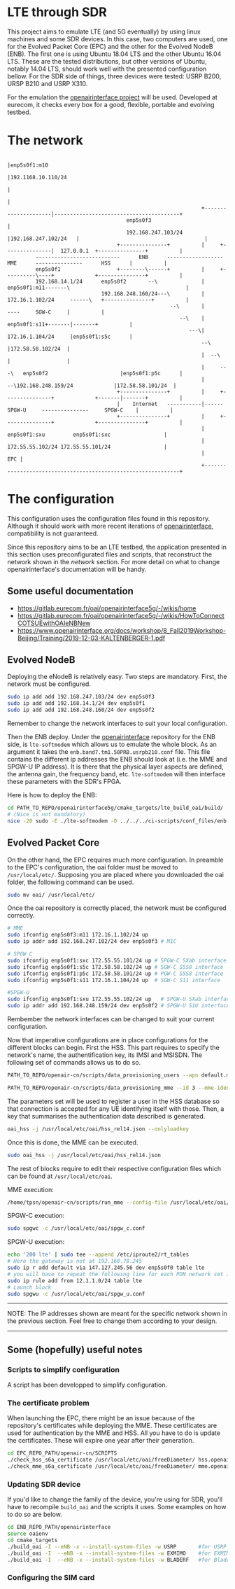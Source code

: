 # LTE through SDR
This project aims to emulate LTE (and 5G eventually) by using linux machines and some SDR devices. In this case, two computers are used, one for the Evolved Packet Core (EPC) and the other for the Evolved NodeB (ENB). The first one is using Ubuntu 18.04 LTS and the other Ubuntu 16.04 LTS. These are the tested distributions, but other versions of Ubuntu, notably 14.04 LTS, should work well with the presented configuration bellow. For the SDR side of things, three devices were tested: USRP B200, URSP B210 and USRP X310. 

For the emulation the [openairinterface project](https://gitlab.eurecom.fr/oai) will be used. Developed at eurecom, it checks every box for a good, flexible, portable and evolving testbed.

# The network
                                                                                        |enp5s0f1:m10                             
                                                                                        |192.1168.10.110/24                       
                                                                                        |                                         
                                                                                        |                                         
                                                                  +---------------------|----------------------------------------+
                                          enp5s0f3                                                                               |
                                          192.168.247.103/24      |192.168.247.102/24   |                                        |
                                       +---------------+          |     +---------------|  127.0.0.1  +---------------+          |
             ---------------------------      ENB      ------------------      MME      ---------------      HSS      |          |
             enp5s0f1                  +--------\------+          |     +----------\----+             +---------------+          |
             192.168.14.1/24      enp5s0f2       --\              |     enp5s0f1:m11-------\                                     |
                                  192.168.248.160/24---\          |     172.16.1.102/24     ------\   +---------------+          |
                                                        --\       |                                ----     SGW-C     |          |
                                                           --\    |                       enp5s0f1:s11+-------|-------+          |
                                                              ---\|                       172.16.1.104/24     |enp5s0f1:s5c      |
                                                                  --\                                         |172.58.58.102/24  |
                                                                  |  --\                                      |                  |
                                                                  |     ---\   enp5s0f2                       |enp5s0f1:p5c      |
                                                                  |         --\192.168.248.159/24             |172.58.58.101/24  |
                                       +---------------+          |     +---------------+             +-------|-------+          |
                                       |    Internet   -----------|------    SPGW-U     ---------------     SPGW-C    |          |
                                       +---------------+          |     +---------------+             +---------------+          |
                                                                  |            enp5s0f1:sxu         enp5s0f1:sxc                 |
                                                                  |            172.55.55.102/24 172.55.55.101/24                 |
                                                                  |                                                          EPC |
                                                                  +--------------------------------------------------------------+
# The configuration
This configuration uses the configuration files found in this repository. Although it should work with more recent iterations of [openairinterface](https://gitlab.eurecom.fr/oai), compatibility is not guaranteed. 

Since this repository aims to be an LTE testbed, the application presented in this section uses preconfigurated files and scripts, that reconstruct the network shown in the *network* section. For more detail on what to change openairinterface's documentation will be handy. 

## Some useful documentation
* https://gitlab.eurecom.fr/oai/openairinterface5g/-/wikis/home
* https://gitlab.eurecom.fr/oai/openairinterface5g/-/wikis/HowToConnectCOTSUEwithOAIeNBNew
* https://www.openairinterface.org/docs/workshop/8_Fall2019Workshop-Beijing/Training/2019-12-03-KALTENBERGER-1.pdf

## Evolved NodeB
Deploying the eNodeB is relatively easy. Two steps are mandatory. First, the network must be configured.
```bash
sudo ip add add 192.168.247.103/24 dev enp5s0f3
sudo ip add add 192.168.14.1/24 dev enp5s0f1
sudo ip add add 192.168.248.160/24 dev enp5s0f2
```
Remember to change the network interfaces to suit your local configuration.

Then the ENB deploy. Under the [openairinterface](https://gitlab.eurecom.fr/oai) repository for the ENB side, is `lte-softmodem` which allows us to emulate the whole block. As an argument it takes the `enb.band7.tm1.50PRB.usrpb210.conf` file. This file contains the different ip addresses the ENB should look at (i.e. the MME and SPGW-U IP address). It is there that the physical layer aspects are defined, the antenna gain, the frequency band, etc. `lte-softmodem` will then interface these parameters with the SDR's FPGA. 

Here is how to deploy the ENB:
```bash
cd PATH_TO_REPO/openairinterface5g/cmake_targets/lte_build_oai/build/
# (Nice is not mandatory)
nice -20 sudo -E ./lte-softmodem -O ../../../ci-scripts/conf_files/enb.band7.tm1.50PRB.usrpb210.conf
```
## Evolved Packet Core
On the other hand, the EPC requires much more configuration. In preamble to the EPC's configuration, the oai folder must be moved to `/usr/local/etc/`. Supposing you are placed where you downloaded the oai folder, the following command can be used. 
```bash
sudo mv oai/ /usr/local/etc/
```

Once the oai repository is correctly placed, the network must be configured correctly.

```bash 
# MME
sudo ifconfig enp5s0f3:m11 172.16.1.102/24 up
sudo ip addr add 192.168.247.102/24 dev enp5s0f3 # M1C

# SPGW C
sudo ifconfig enp5s0f1:sxc 172.55.55.101/24 up # SPGW-C SXab interface
sudo ifconfig enp5s0f1:s5c 172.58.58.102/24 up # SGW-C S5S8 interface
sudo ifconfig enp5s0f1:p5c 172.58.58.101/24 up # PGW-C S5S8 interface
sudo ifconfig enp5s0f1:s11 172.16.1.104/24 up  # SGW-C S11 interface

#SPGW-U
sudo ifconfig enp5s0f1:sxu 172.55.55.102/24 up   # SPGW-U SXab interface
sudo ip addr add 192.168.248.159/24 dev enp5s0f2 # SPGW-U S1U interface
```

Rembember the network interfaces can be changed to suit your current configuration.

Now that imperative configurations are in place configurations for the different blocks can begin. First the HSS. This part requires to specify the network's name, the authentification key, its IMSI and MSISDN. The following set of commands allows us to do so.

```bash
PATH_TO_REPO/openair-cn/scripts/data_provisioning_users --apn default.mnc093.mcc208.gprs --apn2 internet --key fec86ba6eb707ed08905757b1bb44b8f --imsi-first 208930000000007 --msisdn-first 1011234561010 --mme-identity mme.openair4G.eur --no-of-users 1 --realm openair4G.eur --truncate True --verbose True --cassandra-cluster 127.0.0.1
```
```bash
PATH_TO_REPO/openair-cn/scripts/data_provisioning_mme --id 3 --mme-identity mme.openair4G.eur --realm openair4G.eur --ue-reachability 1 --truncate True --verbose True -C 127.0.0.1
```
The parameters set will be used to register a user in the HSS database so that connection is accepted for any UE identifying itself with those. Then, a key that summarises the authentication data described is generated.

```bash
oai_hss -j /usr/local/etc/oai/hss_rel14.json --onlyloadkey
```

Once this is done, the MME can be executed.

```bash
sudo oai_hss -j /usr/local/etc/oai/hss_rel14.json
```

The rest of blocks require to edit their respective configuration files which can be found at `/usr/local/etc/oai`. 

MME execution:
```bash
/home/tpsn/openair-cn/scripts/run_mme --config-file /usr/local/etc/oai/mme.conf --set-virt-if
```

SPGW-C execution:
```bash
sudo spgwc -c /usr/local/etc/oai/spgw_c.conf
```

SPGW-U execution:
```bash
echo '200 lte' | sudo tee --append /etc/iproute2/rt_tables
# Here the gateway is not at 192.168.78.245
sudo ip r add default via 147.127.245.56 dev enp5s0f0 table lte
# you will have to repeat the following line for each PDN network set in your SPGW-U config file
sudo ip rule add from 12.1.1.0/24 table lte
# Launch block
sudo spgwu -c /usr/local/etc/oai/spgw_u.conf
```

____
NOTE: The IP addresses shown are meant for the specific network shown in the previous section. Feel free to change them according to your design.
____

## Some (hopefully) useful notes
### Scripts to simplify configuration
A script has been developped to simplify configuration. 

### The certificate problem
When launching the EPC, there might be an issue because of the repository's certificates while deploying the MME. These certificates are used for authentication by the MME and HSS. All you have to do is update the certificates. These will expire one year after their generation.

```bash
cd EPC_REPO_PATH/openair-cn/SCRIPTS
./check_hss_s6a_certificate /usr/local/etc/oai/freeDiameter/ hss.openair4G.eur
./check_mme_s6a_certificate /usr/local/etc/oai/freeDiameter/ mme.openair4G.eur
```

### Updating SDR device
If you'd like to change the family of the device, you're using for SDR, you'll have to recompile `build_oai` and the scripts it uses. Some examples on how to do so are below.
```bash
cd ENB_REPO_PATH/openairinterface
source oaienv
cd cmake_targets
./build_oai -I --eNB -x --install-system-files -w USRP       #for USRP
./build_oai -I  --eNB -x --install-system-files -w EXMIMO    #for EXMIMO
./build_oai -I  --eNB -x --install-system-files -w BLADERF   #for BladeRF

```
### Configuring the SIM card


